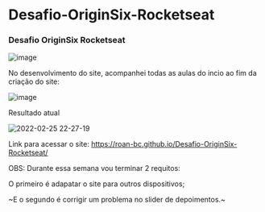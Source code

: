 # Desafio-OriginSix-Rocketseat
### Desafio OriginSix Rocketseat
![image](https://user-images.githubusercontent.com/56409084/155823538-38affe62-a4c1-49c7-b23b-7c817a869f1c.png)

No desenvolvimento do site, acompanhei todas as aulas do incio ao fim da criação do site:

![image](https://user-images.githubusercontent.com/56409084/155823667-e08a2e7e-aa07-4235-9ba9-273ba61caa28.png)

Resultado atual

![2022-02-25 22-27-19](https://user-images.githubusercontent.com/56409084/155823618-995d83a5-26a0-4662-943e-f38f319df42e.gif)

Link para acessar o site: https://roan-bc.github.io/Desafio-OriginSix-Rocketseat/

OBS: Durante essa semana vou terminar 2 requitos:
     
O primeiro é adapatar o site para outros dispositivos;
     
~E o segundo é corrigir um problema no slider de depoimentos.~
